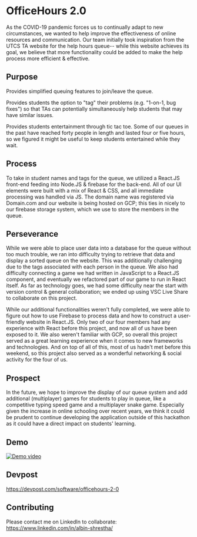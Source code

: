 # OfficeHours 2.0

As the COVID-19 pandemic forces us to continually adapt to new circumstances, we wanted to help improve the effectiveness of online resources and communication. Our team initially took inspiration from the UTCS TA website for the help hours queue-- while this website achieves its goal, we believe that more functionality could be added to make the help process more efficient & effective.

## Purpose

Provides simplified queuing features to join/leave the queue.

Provides students the option to "tag" their problems (e.g. "1-on-1, bug fixes") so that TAs can potentially simultaneously help students that may have similar issues.

Provides students entertainment through tic tac toe. Some of our queues in the past have reached forty people in length and lasted four or five hours, so we figured it might be useful to keep students entertained while they wait.

## Process

To take in student names and tags for the queue, we utilized a React.JS front-end feeding into Node.JS & firebase for the back-end. All of our UI elements were built with a mix of React & CSS, and all immediate processing was handled via JS. The domain name was registered via Domain.com and our website is being hosted on GCP; this ties in nicely to our firebase storage system, which we use to store the members in the queue.

## Perseverance

While we were able to place user data into a database for the queue without too much trouble, we ran into difficulty trying to retrieve that data and display a sorted queue on the website. This was additionally challenging due to the tags associated with each person in the queue. We also had difficulty connecting a game we had written in JavaScript to a React.JS component, and eventually we refactored part of our game to run in React itself. As far as technology goes, we had some difficulty near the start with version control & general collaboration; we ended up using VSC Live Share to collaborate on this project.

While our additional functionalities weren't fully completed, we were able to figure out how to use Firebase to process data and how to construct a user-friendly website in React.JS. Only two of our four members had any experience with React before this project, and now all of us have been exposed to it. We also weren't familiar with GCP, so overall this project served as a great learning experience when it comes to new frameworks and technologies. And on top of all of this, most of us hadn't met before this weekend, so this project also served as a wonderful networking & social activity for the four of us.

## Prospect

In the future, we hope to improve the display of our queue system and add additional (multiplayer) games for students to play in queue, like a competitive typing speed game and a multiplayer snake game. Especially given the increase in online schooling over recent years, we think it could be prudent to continue developing the application outside of this hackathon as it could have a direct impact on students' learning.
 
## Demo
[![Demo video](https://img.youtube.com/vi/wyVgygkb3Zw/0.jpg)](https://www.youtube.com/watch?v=wyVgygkb3Zw "Office Hours - Help Queue Demo")

## Devpost 

https://devpost.com/software/officehours-2-0

## Contributing

Please contact me on LinkedIn to collaborate: https://www.linkedin.com/in/albin-shrestha/
